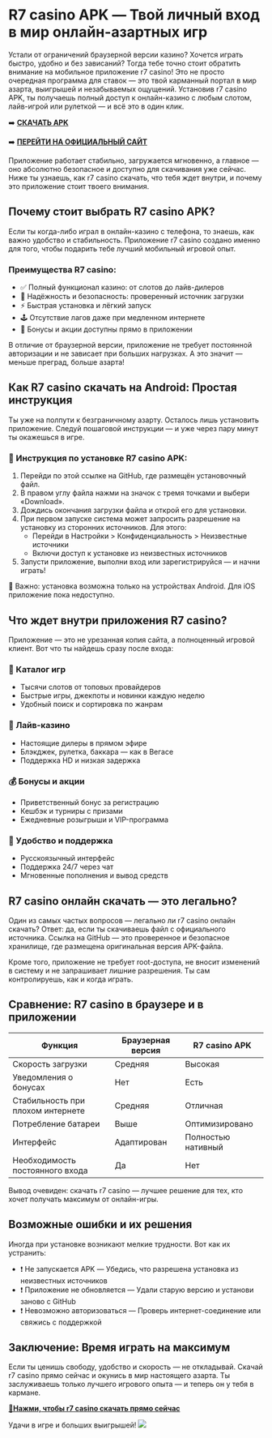 
# R7 casino APK — Твой личный вход в мир онлайн-азартных игр

Устали от ограничений браузерной версии казино? Хочется играть быстро, удобно и без зависаний? Тогда тебе точно стоит обратить внимание на мобильное приложение r7 casino! Это не просто очередная программа для ставок — это твой карманный портал в мир азарта, выигрышей и незабываемых ощущений. Установив r7 casino APK, ты получаешь полный доступ к онлайн-казино с любым слотом, лайв-игрой или рулеткой — и всё это в один клик.

➡️ **[СКАЧАТЬ APK](https://github.com/parbrir/r7casinoapk/blob/main/R7Casino.apk "СКАЧАТЬ APK")**

➡️ **[ПЕРЕЙТИ НА ОФИЦИАЛЬНЫЙ САЙТ](https://clck.ru/3NAHTh "ПЕРЕЙТИ НА ОФИЦИАЛЬНЫЙ САЙТ")**

Приложение работает стабильно, загружается мгновенно, а главное — оно абсолютно безопасное и доступно для скачивания уже сейчас. Ниже ты узнаешь, как r7 casino скачать, что тебя ждет внутри, и почему это приложение стоит твоего внимания.

## Почему стоит выбрать R7 casino APK?

Если ты когда-либо играл в онлайн-казино с телефона, то знаешь, как важно удобство и стабильность. Приложение r7 casino создано именно для того, чтобы подарить тебе лучший мобильный игровой опыт.

### Преимущества R7 casino:

- ✅ Полный функционал казино: от слотов до лайв-дилеров  
- 🔐 Надёжность и безопасность: проверенный источник загрузки  
- ⚡ Быстрая установка и лёгкий запуск  
- 🕹️ Отсутствие лагов даже при медленном интернете  
- 🎁 Бонусы и акции доступны прямо в приложении  

В отличие от браузерной версии, приложение не требует постоянной авторизации и не зависает при больших нагрузках. А это значит — меньше преград, больше азарта!

## Как R7 casino скачать на Android: Простая инструкция

Ты уже на полпути к безграничному азарту. Осталось лишь установить приложение. Следуй пошаговой инструкции — и уже через пару минут ты окажешься в игре.

### 🔽 Инструкция по установке R7 casino APK:

1. Перейди по этой ссылке на GitHub, где размещён установочный файл.  
2. В правом углу файла нажми на значок с тремя точками и выбери «Download».  
3. Дождись окончания загрузки файла и открой его для установки.  
4. При первом запуске система может запросить разрешение на установку из сторонних источников. Для этого:
   - Перейди в Настройки > Конфиденциальность > Неизвестные источники  
   - Включи доступ к установке из неизвестных источников  
5. Запусти приложение, выполни вход или зарегистрируйся — и начни играть!

📌 Важно: установка возможна только на устройствах Android. Для iOS приложение пока недоступно.

## Что ждет внутри приложения R7 casino?

Приложение — это не урезанная копия сайта, а полноценный игровой клиент. Вот что ты найдешь сразу после входа:

### 🎰 Каталог игр

- Тысячи слотов от топовых провайдеров  
- Быстрые игры, джекпоты и новинки каждую неделю  
- Удобный поиск и сортировка по жанрам  

### 🎥 Лайв-казино

- Настоящие дилеры в прямом эфире  
- Блэкджек, рулетка, баккара — как в Вегасе  
- Поддержка HD и низкая задержка  

### 💰 Бонусы и акции

- Приветственный бонус за регистрацию  
- Кешбэк и турниры с призами  
- Ежедневные розыгрыши и VIP-программа  

### 🔧 Удобство и поддержка

- Русскоязычный интерфейс  
- Поддержка 24/7 через чат  
- Мгновенные пополнения и вывод средств  

## R7 casino онлайн скачать — это легально?

Один из самых частых вопросов — легально ли r7 casino онлайн скачать? Ответ: да, если ты скачиваешь файл с официального источника. Ссылка на GitHub — это проверенное и безопасное хранилище, где размещена оригинальная версия APK-файла.

Кроме того, приложение не требует root-доступа, не вносит изменений в систему и не запрашивает лишние разрешения. Ты сам контролируешь, как и когда играть.

## Сравнение: R7 casino в браузере и в приложении

| Функция | Браузерная версия | R7 casino APK |
|--------|------------------|----------------|
| Скорость загрузки | Средняя | Высокая |
| Уведомления о бонусах | Нет | Есть |
| Стабильность при плохом интернете | Средняя | Отличная |
| Потребление батареи | Выше | Оптимизировано |
| Интерфейс | Адаптирован | Полностью нативный |
| Необходимость постоянного входа | Да | Нет |

Вывод очевиден: скачать r7 casino — лучшее решение для тех, кто хочет получать максимум от онлайн-игры.

## Возможные ошибки и их решения

Иногда при установке возникают мелкие трудности. Вот как их устранить:

- ❗ Не запускается APK — Убедись, что разрешена установка из неизвестных источников  
- ❗ Приложение не обновляется — Удали старую версию и установи заново с GitHub  
- ❗ Невозможно авторизоваться — Проверь интернет-соединение или свяжись с поддержкой  

## Заключение: Время играть на максимум

Если ты ценишь свободу, удобство и скорость — не откладывай. Скачай r7 casino прямо сейчас и окунись в мир настоящего азарта. Ты заслуживаешь только лучшего игрового опыта — и теперь он у тебя в кармане.

**[🔗Нажми, чтобы r7 casino скачать прямо сейчас](https://github.com/parbrir/r7casinoapk/blob/main/R7Casino.apk)**

Удачи в игре и больших выигрышей!
[![](https://i.ibb.co/zTCT2pZY/photo-2024-04-23-02-26-34.jpg)](https://clck.ru/3Mmm8s)
